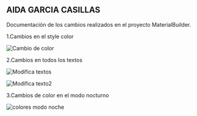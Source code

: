 ## AIDA GARCIA CASILLAS

Documentación de los cambios  realizados en el proyecto MaterialBuilder.

1.Cambios en el style  color

![Cambio de color](/img/cambiocolor.png)

2.Cambios en todos los textos

![Modifica textos](/img/textos.png)

![Modifica texto2](/img/texto2.png)

3.Cambios de  color  en el modo nocturno

![colores modo noche](/img/modonoche.png)